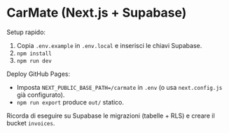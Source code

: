 # CarMate (Next.js + Supabase)

Setup rapido:
1. Copia `.env.example` in `.env.local` e inserisci le chiavi Supabase.
2. `npm install`
3. `npm run dev`

Deploy GitHub Pages:
- Imposta `NEXT_PUBLIC_BASE_PATH=/carmate` in `.env` (o usa `next.config.js` già configurato).
- `npm run export` produce `out/` statico.

Ricorda di eseguire su Supabase le migrazioni (tabelle + RLS) e creare il bucket `invoices`.
